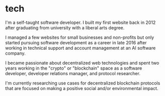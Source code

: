 # tech

I'm a self-taught software developer. I built my first website back in 2012 after graduating from university with a liberal arts degree.

I managed a few websites for small businesses and non-profits but only started pursuing software development as a career in late 2016 after working in technical support and account management at an AI software company.

I became passionate about decentralized web technologies and spent two years working in the "crypto" or "blockchain" space as a software developer, developer relations manager, and protocol researcher.

I'm currently researching use cases for decentralized blockchain protocols that are focused on making a positive social and/or environmental impact.
